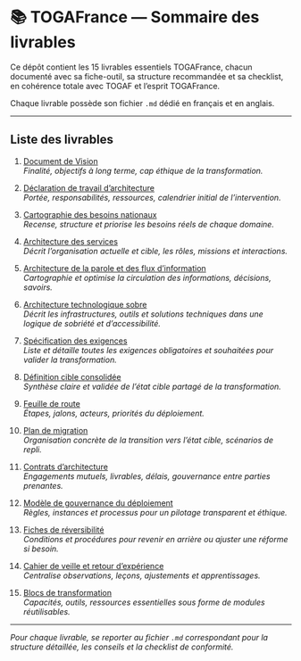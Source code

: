 # 📚 TOGAFrance — Sommaire des livrables

Ce dépôt contient les 15 livrables essentiels TOGAFrance, chacun documenté avec sa fiche-outil, sa structure recommandée et sa checklist, en cohérence totale avec TOGAF et l’esprit TOGAFrance.

Chaque livrable possède son fichier `.md` dédié en français et en anglais.

---

## Liste des livrables

1. [Document de Vision](./1_document_de_vision.md)  
   _Finalité, objectifs à long terme, cap éthique de la transformation._

2. [Déclaration de travail d’architecture](./2_declaration_de_travail_architecture.md)  
   _Portée, responsabilités, ressources, calendrier initial de l’intervention._

3. [Cartographie des besoins nationaux](./3_cartographie_besoins_nationaux.md)  
   _Recense, structure et priorise les besoins réels de chaque domaine._

4. [Architecture des services](./4_architecture_des_services.md)  
   _Décrit l’organisation actuelle et cible, les rôles, missions et interactions._

5. [Architecture de la parole et des flux d’information](./5_architecture_parole_flux_information.md)  
   _Cartographie et optimise la circulation des informations, décisions, savoirs._

6. [Architecture technologique sobre](./6_architecture_technologique_sobre.md)  
   _Décrit les infrastructures, outils et solutions techniques dans une logique de sobriété et d’accessibilité._

7. [Spécification des exigences](./7_specification_exigences.md)  
   _Liste et détaille toutes les exigences obligatoires et souhaitées pour valider la transformation._

8. [Définition cible consolidée](./8_definition_cible_consolidee.md)  
   _Synthèse claire et validée de l’état cible partagé de la transformation._

9. [Feuille de route](./9_feuille_de_route.md)  
   _Étapes, jalons, acteurs, priorités du déploiement._

10. [Plan de migration](./10_plan_de_migration.md)  
    _Organisation concrète de la transition vers l’état cible, scénarios de repli._

11. [Contrats d’architecture](./11_contrats_d_architecture.md)  
    _Engagements mutuels, livrables, délais, gouvernance entre parties prenantes._

12. [Modèle de gouvernance du déploiement](./12_modele_gouvernance_deploiement.md)  
    _Règles, instances et processus pour un pilotage transparent et éthique._

13. [Fiches de réversibilité](./13_fiches_de_reversibilite.md)  
    _Conditions et procédures pour revenir en arrière ou ajuster une réforme si besoin._

14. [Cahier de veille et retour d’expérience](./14_cahier_de_veille_retour_experience.md)  
    _Centralise observations, leçons, ajustements et apprentissages._

15. [Blocs de transformation](./15_blocs_de_transformation.md)  
    _Capacités, outils, ressources essentielles sous forme de modules réutilisables._

---

_Pour chaque livrable, se reporter au fichier `.md` correspondant pour la structure détaillée, les conseils et la checklist de conformité._
